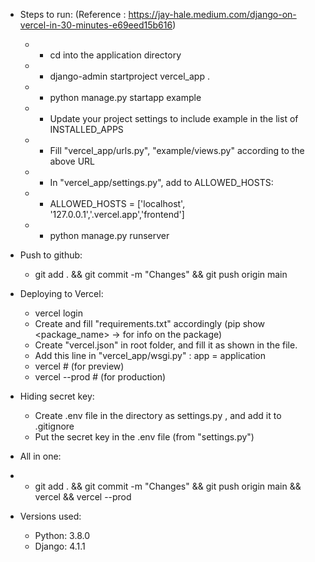 - Steps to run:
  (Reference : https://jay-hale.medium.com/django-on-vercel-in-30-minutes-e69eed15b616)

  - - cd into the application directory
  - - django-admin startproject vercel_app .
  - - python manage.py startapp example
  - - Update your project settings to include example in the list of INSTALLED_APPS
  - - Fill "vercel_app/urls.py", "example/views.py" according to the above URL
  - - In "vercel_app/settings.py", add to ALLOWED_HOSTS:
  - - ALLOWED_HOSTS = ['localhost', '127.0.0.1','.vercel.app','frontend']
  - - python manage.py runserver

- Push to github:

  - git add . && git commit -m "Changes" && git push origin main

- Deploying to Vercel:

  - vercel login
  - Create and fill "requirements.txt" accordingly (pip show <package_name> -> for info on the package)
  - Create "vercel.json" in root folder, and fill it as shown in the file.
  - Add this line in "vercel_app/wsgi.py" : app = application
  - vercel # (for preview)
  - vercel --prod # (for production)

- Hiding secret key:

  - Create .env file in the directory as settings.py , and add it to .gitignore
  - Put the secret key in the .env file (from "settings.py")

- All in one:

- - git add . && git commit -m "Changes" && git push origin main && vercel && vercel --prod

- Versions used:
  - Python: 3.8.0
  - Django: 4.1.1
